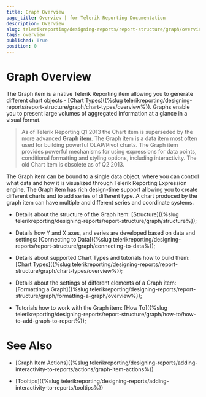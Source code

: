 ```yaml
---
title: Graph Overview
page_title: Overview | for Telerik Reporting Documentation
description: Overview
slug: telerikreporting/designing-reports/report-structure/graph/overview
tags: overview
published: True
position: 0
---
```


# Graph Overview



The Graph item is a native Telerik Reporting item allowing you to generate different chart objects         - [Chart Types]({%slug telerikreporting/designing-reports/report-structure/graph/chart-types/overview%}). Graphs enable you to present         large volumes of aggregated information at a glance in a visual format.       

> As of Telerik Reporting Q1 2013 the Chart item is superseded by the more advanced  __Graph item__.           The Graph item is a data item most often used for building powerful OLAP/Pivot charts.           The Graph item provides powerful mechanisms for using expressions for data points,           conditional formatting and styling options, including interactivity.         The old Chart item is obsolete as of Q2 2013.

The Graph item can be bound to a single data object, where you can control what data and how it is visualized through Telerik Reporting Expression engine.           The Graph item has rich design-time support allowing you to create different charts and to add series of different type.           A chart produced by the graph item can have multiple and different series and coordinate systems.         

* Details about the structure of the Graph item: [Structure]({%slug telerikreporting/designing-reports/report-structure/graph/structure%});             

* Details how Y and X axes, and series are developed based on data and settings: [Connecting to Data]({%slug telerikreporting/designing-reports/report-structure/graph/connecting-to-data%});             

* Details about supported Chart Types and tutorials how to build them: [Chart Types]({%slug telerikreporting/designing-reports/report-structure/graph/chart-types/overview%});             

* Details about the settings of different elements of a Graph item: [Formatting a Graph]({%slug telerikreporting/designing-reports/report-structure/graph/formatting-a-graph/overview%});             

* Tutorials how to work with the Graph item: [How To]({%slug telerikreporting/designing-reports/report-structure/graph/how-to/how-to-add-graph-to-report%});             


# See Also


 

* [Graph Item Actions]({%slug telerikreporting/designing-reports/adding-interactivity-to-reports/actions/graph-item-actions%})

 

* [Tooltips]({%slug telerikreporting/designing-reports/adding-interactivity-to-reports/tooltips%})

